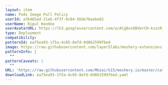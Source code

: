 ```yaml
---
layout: item
name: Pods Image Pull Policy
userId: a7b465ad-21eb-4f3f-9c84-56de76aebe62
userName: Ripul Handoo
userAvatarURL: https://lh3.googleusercontent.com/a/ACg8ocKBVmrCH-kszcRj5jpdBR53K1-E7YPUd3-kFmRFGGRN=s96-c
type: Deployment
compatibility: 
patternId: ea75ea93-1f5a-4c85-8efd-0d862599fbed
image: https://raw.githubusercontent.com/layer5labs/meshery-extensions-packages/master/action-assets/design-assets/ea75ea93-1f5a-4c85-8efd-0d862599fbed-light.png,https://raw.githubusercontent.com/layer5labs/meshery-extensions-packages/master/action-assets/design-assets/ea75ea93-1f5a-4c85-8efd-0d862599fbed-dark.png
patternInfo: |
  ""
patternCaveats: |
  ""
URL: 'https://raw.githubusercontent.com/MUzairS15/meshery.io/master/catalog/ea75ea93-1f5a-4c85-8efd-0d862599fbed.yaml'
downloadLink: ea75ea93-1f5a-4c85-8efd-0d862599fbed.yaml
---
```

